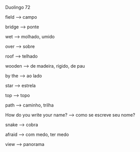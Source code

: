 <p>Duolingo 72</p>
<p>field --> campo</p>
<p>bridge --> ponte</p>
<p>wet --> molhado, umido</p>
<p>over --> sobre</p>
<p>roof --> telhado</p>
<p>wooden --> de madeira, rigido, de pau</p>
<p>by the --> ao lado</p>
<p>star --> estrela</p>
<p>top --> topo</p>
<p>path --> caminho, trilha</p>
<p>How do you write your name? --> como se escreve seu nome?</p>
<p>snake --> cobra</p>
<p>afraid --> com medo, ter medo</p>
<p>view --> panorama</p>

